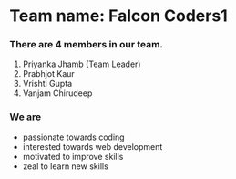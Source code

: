 
# Team name: **Falcon Coders1**

### There are **4 members** in our team.
1. Priyanka Jhamb (Team Leader)
2. Prabhjot Kaur
3. Vrishti Gupta
4. Vanjam Chirudeep


### We are 
- passionate towards coding
- interested towards web development
- motivated to improve skills
- zeal to learn new skills

